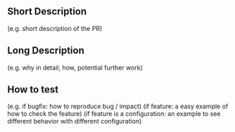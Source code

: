 <!--- Provide a general summary of your changes in the Title above. Be sure to add the Jira # into the title and commit -->

## Short Description
(e.g. short description of the PR)

## Long Description
(e.g. why in detail, how, potential further work)

## How to test
(e.g. if bugfix: how to reproduce bug / impact)
(if feature: a easy example of how to check the feature)
(if feature is a configuration: an example to see different behavior with different configuration)